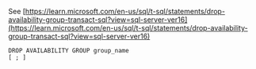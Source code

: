 See [https://learn.microsoft.com/en-us/sql/t-sql/statements/drop-availability-group-transact-sql?view=sql-server-ver16](https://learn.microsoft.com/en-us/sql/t-sql/statements/drop-availability-group-transact-sql?view=sql-server-ver16)
```
DROP AVAILABILITY GROUP group_name   
[ ; ]
```
